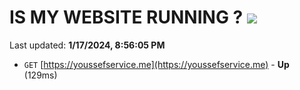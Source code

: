 # IS MY WEBSITE RUNNING ? [![](https://img.shields.io/static/v1?label=Sponsor&message=%E2%9D%A4&logo=GitHub&color=%23fe8e86)](https://github.com/sponsors/<username>)

Last updated: **1/17/2024, 8:56:05 PM**

- `GET` [https://youssefservice.me](https://youssefservice.me) - **Up** (129ms)
